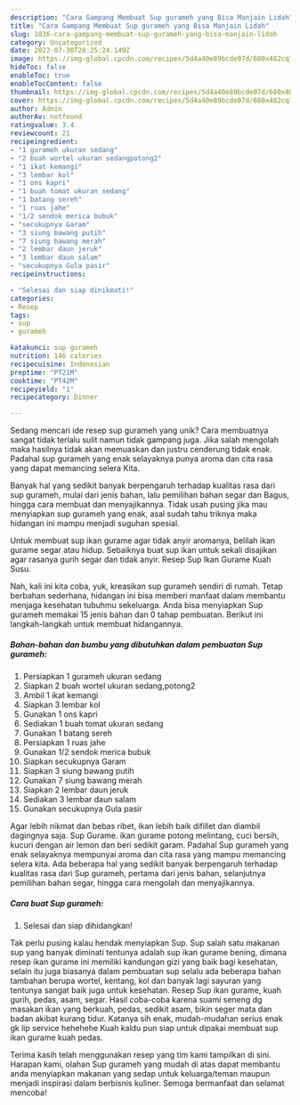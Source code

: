 ```yaml
---
description: "Cara Gampang Membuat Sup gurameh yang Bisa Manjain Lidah"
title: "Cara Gampang Membuat Sup gurameh yang Bisa Manjain Lidah"
slug: 1836-cara-gampang-membuat-sup-gurameh-yang-bisa-manjain-lidah
category: Uncategorized
date: 2022-07-30T20:25:24.149Z
image: https://img-global.cpcdn.com/recipes/5d4a40e89bcde07d/680x482cq70/sup-gurameh-foto-resep-utama.jpg
hideToc: false
enableToc: true
enableTocContent: false
thumbnail: https://img-global.cpcdn.com/recipes/5d4a40e89bcde07d/680x482cq70/sup-gurameh-foto-resep-utama.jpg
cover: https://img-global.cpcdn.com/recipes/5d4a40e89bcde07d/680x482cq70/sup-gurameh-foto-resep-utama.jpg
author: Admin
authorAv: notfound
ratingvalue: 3.4
reviewcount: 21
recipeingredient:
- "1 gurameh ukuran sedang"
- "2 buah wortel ukuran sedangpotong2"
- "1 ikat kemangi"
- "3 lembar kol"
- "1 ons kapri"
- "1 buah tomat ukuran sedang"
- "1 batang sereh"
- "1 ruas jahe"
- "1/2 sendok merica bubuk"
- "secukupnya Garam"
- "3 siung bawang putih"
- "7 siung bawang merah"
- "2 lembar daun jeruk"
- "3 lembar daun salam"
- "secukupnya Gula pasir"
recipeinstructions:

- "Selesai dan siap dinikmati!"
categories:
- Resep
tags:
- sup
- gurameh

katakunci: sup gurameh 
nutrition: 146 calories
recipecuisine: Indonesian
preptime: "PT21M"
cooktime: "PT42M"
recipeyield: "1"
recipecategory: Dinner

---
```





Sedang mencari ide resep sup gurameh yang unik? Cara membuatnya sangat tidak terlalu sulit namun tidak gampang juga. Jika salah mengolah maka hasilnya tidak akan memuaskan dan justru cenderung tidak enak. Padahal sup gurameh yang enak selayaknya punya aroma dan cita rasa yang dapat memancing selera Kita.





Banyak hal yang sedikit banyak berpengaruh terhadap kualitas rasa dari sup gurameh, mulai dari jenis bahan, lalu pemilihan bahan segar dan Bagus, hingga cara membuat dan menyajikannya. Tidak usah pusing jika mau menyiapkan sup gurameh yang enak,      asal sudah tahu triknya maka hidangan ini mampu menjadi suguhan spesial.














Untuk membuat sup ikan gurame agar tidak anyir aromanya, belilah ikan gurame segar atau hidup. Sebaiknya buat sup ikan untuk sekali disajikan agar rasanya gurih segar dan tidak anyir. Resep Sup Ikan Gurame Kuah Susu.






Nah, kali ini kita coba, yuk, kreasikan sup gurameh sendiri di rumah. Tetap berbahan sederhana, hidangan ini bisa memberi manfaat dalam membantu menjaga kesehatan tubuhmu sekeluarga. Anda bisa menyiapkan Sup gurameh memakai 15 jenis bahan dan 0 tahap pembuatan. Berikut ini langkah-langkah untuk membuat hidangannya.

<!--inarticleads1-->

##### Bahan-bahan dan bumbu yang dibutuhkan dalam pembuatan Sup gurameh:

1. Persiapkan 1 gurameh ukuran sedang
1. Siapkan 2 buah wortel ukuran sedang,potong2
1. Ambil 1 ikat kemangi
1. Siapkan 3 lembar kol
1. Gunakan 1 ons kapri
1. Sediakan 1 buah tomat ukuran sedang
1. Gunakan 1 batang sereh
1. Persiapkan 1 ruas jahe
1. Gunakan 1/2 sendok merica bubuk
1. Siapkan secukupnya Garam
1. Siapkan 3 siung bawang putih
1. Gunakan 7 siung bawang merah
1. Siapkan 2 lembar daun jeruk
1. Sediakan 3 lembar daun salam
1. Gunakan secukupnya Gula pasir


Agar lebih nikmat dan bebas ribet, ikan lebih baik difillet dan diambil dagingnya saja. Sup Gurame. ikan gurame potong melintang, cuci bersih, kucuri dengan air lemon dan beri sedikit garam. Padahal Sup gurameh yang enak selayaknya mempunyai aroma dan cita rasa yang mampu memancing selera kita. Ada beberapa hal yang sedikit banyak berpengaruh terhadap kualitas rasa dari Sup gurameh, pertama dari jenis bahan, selanjutnya pemilihan bahan segar, hingga cara mengolah dan menyajikannya. 

<!--inarticleads2-->

##### Cara buat Sup gurameh:


1. Selesai dan siap dihidangkan!

Tak perlu pusing kalau hendak menyiapkan Sup. Sup salah satu makanan sup yang banyak diminati tentunya adalah sup ikan gurame bening, dimana resep ikan gurame ini memiliki kandungan gizi yang baik bagi kesehatan, selain itu juga biasanya dalam pembuatan sup selalu ada beberapa bahan tambahan berupa wortel, kentang, kol dan banyak lagi sayuran yang tentunya sangat baik juga untuk kesehatan. Resep Sup ikan gurame, kuah gurih, pedas, asam, segar. Hasil coba-coba karena suami seneng dg masakan ikan yang berkuah, pedas, sedikit asam, bikin seger mata dan badan akibat kurang tidur. Katanya sih enak, mudah-mudahan serius enak gk lip service hehehehe Kuah kaldu pun siap untuk dipakai membuat sup ikan gurame kuah pedas. 

Terima kasih telah menggunakan resep yang tim kami tampilkan di sini. Harapan kami, olahan Sup gurameh yang mudah di atas dapat membantu anda menyiapkan makanan yang sedap untuk keluarga/teman maupun menjadi inspirasi dalam berbisnis kuliner. Semoga bermanfaat dan selamat mencoba!
